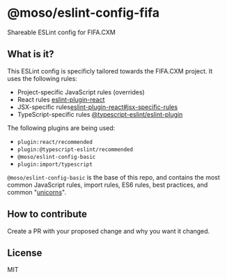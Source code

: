 # @moso/eslint-config-fifa
Shareable ESLint config for FIFA.CXM

## What is it?
This ESLint config is specificly tailored towards the FIFA.CXM project. It uses the following rules:

- Project-specific JavaScript rules (overrides)
- React rules [eslint-plugin-react](https://github.com/yannickcr/eslint-plugin-react)
- JSX-specific rules[eslint-plugin-react#jsx-specific-rules](https://github.com/yannickcr/eslint-plugin-react#jsx-specific-rules)
- TypeScript-specific rules [@typescript-eslint/eslint-plugin](https://github.com/typescript-eslint/typescript-eslint)

The following plugins are being used:
- `plugin:react/recommended`
- `plugin:@typescript-eslint/recommended`
- `@moso/eslint-config-basic`
- `plugin:import/typescript`

`@moso/eslint-config-basic` is the base of this repo, and contains the most common JavaScript rules, import rules, ES6 rules, best practices, and common "[unicorns](https://github.com/sindresorhus/eslint-plugin-unicorn)".

## How to contribute
Create a PR with your proposed change and why you want it changed.

## License
MIT
